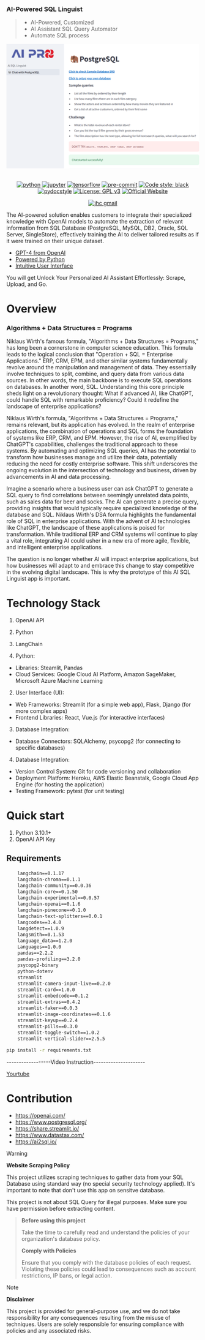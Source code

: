 ### AI-Powered SQL Linguist
> - AI-Powered, Customized
> - AI Assistant SQL Query Automator
> - Automate SQL process

<div align="center">

<a href='https://sqllinguist.streamlit.app/'><img src="/images/Screenshot1.png" alt="SQL Linguist" width=full></img></a>
<br></br>

[![python](https://img.shields.io/badge/Python-3.12-3776AB.svg?style=flat&logo=python&logoColor=white)](https://www.python.org)
[![jupyter](https://img.shields.io/badge/Jupyter-Lab-F37626.svg?style=flat&logo=Jupyter)](https://jupyterlab.readthedocs.io/en/stable)
[![tensorflow](https://img.shields.io/badge/TensorFlow-1.12-FF6F00.svg?style=flat&logo=tensorflow)](https://www.tensorflow.org)
[![pre-commit](https://img.shields.io/badge/pre--commit-enabled-brightgreen?logo=pre-commit&logoColor=white)](https://github.com/pre-commit/pre-commit)
[![Code style: black](https://img.shields.io/badge/code%20style-black-000000.svg)](https://github.com/psf/black)
[![pydocstyle](https://img.shields.io/badge/pydocstyle-enabled-AD4CD3)](http://www.pydocstyle.org/en/stable/)
[![License: GPL v3](https://img.shields.io/badge/License-GPLv3-blue.svg)](https://www.gnu.org/licenses/gpl-3.0)
[![Official Website](<https://img.shields.io/badge/-Visit%20the%20Official%20Website%20%E2%86%92-rgb(21,204,116)?style=for-the-badge>)](https://sqllinguist.streamlit.app/)

[![jhc gmail](https://img.shields.io/badge/Gmail-aiproleo@gmail.com-5087B2.svg?style=flat&logo=gmail)](https://gmail.com)

</div> 

The AI-powered solution enables customers to integrate their specialized knowledge with OpenAI models to automate the extraction of relevant information from SQL Database (PostgreSQL, MySQL, DB2, Oracle, SQL Server, SingleStore), effectively training the AI to deliver tailored results as if it were trained on their unique dataset.

- [GPT-4 from OpenAI](#architecture)
- [Powered by Python](#architecture)
- [Intuitive User Interface](#architecture)

You will get Unlock Your Personalized AI Assistant Effortlessly: Scrape, Upload, and Go.

# Overview

### Algorithms + Data Structures = Programs
Niklaus Wirth's famous formula, "Algorithms + Data Structures = Programs," has long been a cornerstone in computer science education. This formula leads to the logical conclusion that "Operation + SQL = Enterprise Applications." ERP, CRM, EPM, and other similar systems fundamentally revolve around the manipulation and management of data. They essentially involve techniques to split, combine, and query data from various data sources. In other words, the main backbone is to execute SQL operations on databases. In another word, SQL.
Understanding this core principle sheds light on a revolutionary thought: What if advanced AI, like ChatGPT, could handle SQL with remarkable proficiency? Could it redefine the landscape of enterprise applications?

Niklaus Wirth's formula, "Algorithms + Data Structures = Programs," remains relevant, but its application has evolved. In the realm of enterprise applications, the combination of operations and SQL forms the foundation of systems like ERP, CRM, and EPM. However, the rise of AI, exemplified by ChatGPT's capabilities, challenges the traditional approach to these systems. By automating and optimizing SQL queries, AI has the potential to transform how businesses manage and utilize their data, potentially reducing the need for costly enterprise software. This shift underscores the ongoing evolution in the intersection of technology and business, driven by advancements in AI and data processing.

Imagine a scenario where a business user can ask ChatGPT to generate a SQL query to find correlations between seemingly unrelated data points, such as sales data for beer and socks. The AI can generate a precise query, providing insights that would typically require specialized knowledge of the database and SQL.
Niklaus Wirth's DSA formula highlights the fundamental role of SQL in enterprise applications. With the advent of AI technologies like ChatGPT, the landscape of these applications is poised for transformation. While traditional ERP and CRM systems will continue to play a vital role, integrating AI could usher in a new era of more agile, flexible, and intelligent enterprise applications.

The question is no longer whether AI will impact enterprise applications, but how businesses will adapt to and embrace this change to stay competitive in the evolving digital landscape.
This is why the prototype of this AI SQL Linguist app is important.


# Technology Stack

1. OpenAI API
2. Python
3. LangChain

1. Python:
- Libraries: Steamlit, Pandas
- Cloud Services: Google Cloud AI Platform, Amazon SageMaker, Microsoft Azure Machine Learning 
2. User Interface (UI):
- Web Frameworks: Streamlit (for a simple web app), Flask, Django (for more complex apps)
- Frontend Libraries: React, Vue.js (for interactive interfaces)
3. Database Integration:
- Database Connectors: SQLAlchemy, psycopg2 (for connecting to specific databases)
4. Database Integration:
- Version Control System: Git for code versioning and collaboration
- Deployment Platform: Heroku, AWS Elastic Beanstalk, Google Cloud App Engine (for hosting the application)
- Testing Framework: pytest (for unit testing)

# Quick start

1. Python 3.10.1+
2. OpenAI API Key

## Requirements
```
    langchain==0.1.17
    langchain-chroma==0.1.1
    langchain-community==0.0.36
    langchain-core==0.1.50
    langchain-experimental==0.0.57
    langchain-openai==0.1.6
    langchain-pinecone==0.1.0
    langchain-text-splitters==0.0.1
    langcodes==3.4.0
    langdetect==1.0.9
    langsmith==0.1.53
    language_data==1.2.0
    Languages==1.0.0
    pandas==2.2.2
    pandas-profiling==3.2.0
    psycopg2-binary
    python-dotenv
    streamlit
    streamlit-camera-input-live==0.2.0
    streamlit-card==1.0.0
    streamlit-embedcode==0.1.2
    streamlit-extras==0.4.2
    streamlit-faker==0.0.3
    streamlit-image-coordinates==0.1.6
    streamlit-keyup==0.2.4
    streamlit-pills==0.3.0
    streamlit-toggle-switch==1.0.2
    streamlit-vertical-slider==2.5.5
```
```bash
pip install -r requirements.txt
```
------------------Video Instruction---------------------

[Yourtube](https://youtu.be/TlnytEi2lD8?si=jfcDj2MZqBptziZc)

# Contribution
- https://openai.com/
- https://www.postgresql.org/
- https://share.streamlit.io/
- https://www.datastax.com/
- https://ai2sql.io/


> [!WARNING]  
> **Website Scraping Policy**
> 
> This project utilizes scraping techniques to gather data from your SQL Database using standard way (no special security technology applied). It's important to note that don't use this app on sensitve database.
>
> This project is not about SQL Query for illegal purposes. Make sure you have permission before extracting content. 

> **Before using this project**
>
> Take the time to carefully read and understand the policies of your organization's database policy. 
>
> **Comply with Policies** 
>
>Ensure that you comply with the database policies of each request. Violating these policies could lead to consequences such as account restrictions, IP bans, or legal action.

> [!NOTE] 
> **Disclaimer**
> 
>This project is provided for general-purpose use, and we do not take responsibility for any consequences resulting from the misuse of techniques. Users are solely responsible for ensuring compliance with policies and any associated risks.
